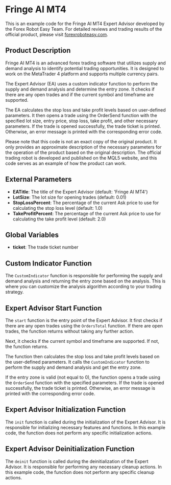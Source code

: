 # Fringe AI MT4

This is an example code for the Fringe AI MT4 Expert Advisor developed by the Forex Robot Easy Team. For detailed reviews and trading results of the official product, please visit [forexroboteasy.com](https://forexroboteasy.com/forex-robot-review/review-fringe-ai-mt4-advanced-forex-software-for-supply-and-demand-analysis/).

## Product Description

Fringe AI MT4 is an advanced forex trading software that utilizes supply and demand analysis to identify potential trading opportunities. It is designed to work on the MetaTrader 4 platform and supports multiple currency pairs.

The Expert Advisor (EA) uses a custom indicator function to perform the supply and demand analysis and determine the entry zone. It checks if there are any open trades and if the current symbol and timeframe are supported.

The EA calculates the stop loss and take profit levels based on user-defined parameters. It then opens a trade using the OrderSend function with the specified lot size, entry price, stop loss, take profit, and other necessary parameters. If the trade is opened successfully, the trade ticket is printed. Otherwise, an error message is printed with the corresponding error code.

Please note that this code is not an exact copy of the original product. It only provides an approximate description of the necessary parameters for the operation of the product based on the original description. The official trading robot is developed and published on the MQL5 website, and this code serves as an example of how the product can work.

## External Parameters

- **EATitle**: The title of the Expert Advisor (default: 'Fringe AI MT4')
- **LotSize**: The lot size for opening trades (default: 0.01)
- **StopLossPercent**: The percentage of the current Ask price to use for calculating the stop loss level (default: 1.0)
- **TakeProfitPercent**: The percentage of the current Ask price to use for calculating the take profit level (default: 2.0)

## Global Variables

- **ticket**: The trade ticket number

## Custom Indicator Function

The `CustomIndicator` function is responsible for performing the supply and demand analysis and returning the entry zone based on the analysis. This is where you can customize the analysis algorithm according to your trading strategy.

## Expert Advisor Start Function

The `start` function is the entry point of the Expert Advisor. It first checks if there are any open trades using the `OrdersTotal` function. If there are open trades, the function returns without taking any further action.

Next, it checks if the current symbol and timeframe are supported. If not, the function returns.

The function then calculates the stop loss and take profit levels based on the user-defined parameters. It calls the `CustomIndicator` function to perform the supply and demand analysis and get the entry zone.

If the entry zone is valid (not equal to 0), the function opens a trade using the `OrderSend` function with the specified parameters. If the trade is opened successfully, the trade ticket is printed. Otherwise, an error message is printed with the corresponding error code.

## Expert Advisor Initialization Function

The `init` function is called during the initialization of the Expert Advisor. It is responsible for initializing necessary features and functions. In this example code, the function does not perform any specific initialization actions.

## Expert Advisor Deinitialization Function

The `deinit` function is called during the deinitialization of the Expert Advisor. It is responsible for performing any necessary cleanup actions. In this example code, the function does not perform any specific cleanup actions.
